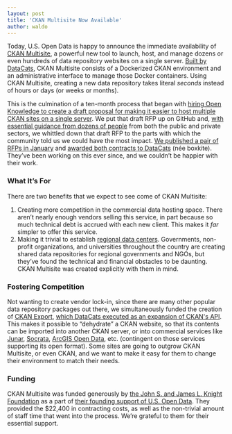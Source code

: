 ```yaml
---
layout: post
title: 'CKAN Multisite Now Available'
author: waldo
---
```


Today, U.S. Open Data is happy to announce the immediate availability of [CKAN Multisite](https://github.com/datacats/ckan-multisite), a powerful new tool to launch, host, and manage dozens or even hundreds of data repository websites on a single server. [Built by DataCats](https://datacats.com/), CKAN Multisite consists of a Dockerized CKAN environment and an administrative interface to manage those Docker containers. Using CKAN Multisite, creating a new data repository takes literal _seconds_ instead of hours or days (or weeks or months).

This is the culmination of a ten-month process that began with [hiring Open Knowledge to create a draft proposal for making it easier to host multiple CKAN sites on a single server](https://usopendata.org/2014/12/08/ckan-multisite/). We put that draft RFP up on GitHub and, [with essential guidance from dozens of people](https://github.com/opendata/CKAN-Multisite/issues) from both the public and private sectors, we whittled down that draft RFP to the parts with which the community told us we could have the most impact. [We published a pair of RFPs in January](https://usopendata.org/2015/01/07/ckan-rfp/) and [awarded both contracts to DataCats](https://usopendata.org/2015/02/18/ckan-multisite/) (née boxkite). They’ve been working on this ever since, and we couldn’t be happier with their work.

### What It’s For

There are two benefits that we expect to see come of CKAN Multisite:

1. Creating more competition in the commercial data hosting space. There aren’t nearly enough vendors selling this service, in part because so much technical debt is accrued with each new client. This makes it _far_ simpler to offer this service.
1. Making it trivial to establish [regional data centers](https://usopendata.org/2015/03/25/rdc/). Governments, non-profit organizations, and universities throughout the country are creating shared data repositories for regional governments and NGOs, but they’ve found the technical and financial obstacles to be daunting. CKAN Multisite was created explicitly with them in mind.

### Fostering Competition

Not wanting to create vendor lock-in, since there are many other popular data repository packages out there, we simultaneously funded the creation of [CKAN Export](https://us-open-data.forms.fm/ckan-content-export), [which DataCats executed as an expansion of CKAN's API](https://github.com/mattleduc/ckanapi/tree/datapackage-export). This makes it possible to “dehydrate” a CKAN website, so that its contents can be imported into another CKAN server, or into commercial services like [Junar](http://junar.com/), [Socrata](http://www.socrata.com/), [ArcGIS Open Data](http://opendata.arcgis.com/), etc. (contingent on those services supporting its open format). Some sites are going to outgrow CKAN Multisite, or even CKAN, and we want to make it easy for them to change their environment to match their needs.

### Funding

CKAN Multisite was funded generously by [the John S. and James L. Knight Foundation](http://www.knightfoundation.org/) as a part of [their founding support of U.S. Open Data](http://www.knightfoundation.org/grants/201346962/). They provided the $22,400 in contracting costs, as well as the non-trivial amount of staff time that went into the process. We’re grateful to them for their essential support.
